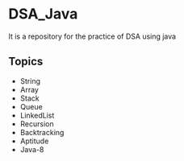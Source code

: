 # DSA_Java
It is a repository for the practice of DSA using java

## Topics
- String
- Array
- Stack
- Queue
- LinkedList
- Recursion
- Backtracking
- Aptitude
- Java-8

